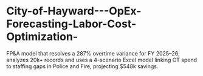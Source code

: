 # City-of-Hayward---OpEx-Forecasting-Labor-Cost-Optimization-
FP&amp;A model that resolves a 287% overtime variance for FY 2025–26; analyzes 20k+ records and uses a 4-scenario Excel model linking OT spend to staffing gaps in Police and Fire, projecting $548k savings.
